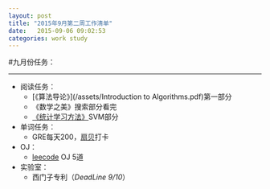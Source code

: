 ```yaml
---
layout: post
title: "2015年9月第二周工作清单"
date:   2015-09-06 09:02:53
categories: work study
---
```


#九月份任务：

***
* 阅读任务：
	* [《算法导论》](/assets/Introduction to Algorithms.pdf)第一部分
	* 《数学之美》搜索部分看完
	* [《统计学习方法》](/assets/统计学习方法.pdf)SVM部分
* 单词任务：
	* GRE每天200，[扇贝](http://www.shanbay.com/)打卡
* OJ：
	* [leecode](https://leetcode.com/) OJ 5道
* 实验室：
	* 西门子专利（*DeadLine 9/10*）
